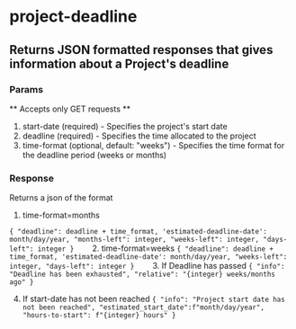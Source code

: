 # project-deadline

## Returns JSON formatted responses that gives information about a Project's deadline

### Params
** Accepts only GET requests **
1. start-date (required) - Specifies the project's start date
2. deadline (required) - Specifies the time allocated to the project
3. time-format (optional, default: "weeks") - Specifies the time format for the deadline period (weeks or months)

### Response

Returns a json of the format 
1. time-format=months

`{
        "deadline": deadline + time_format,
        'estimated-deadline-date': month/day/year,
        "months-left": integer,
        "weeks-left": integer,
        "days-left": integer
 }   
`
2. time-format=weeks
`{
        "deadline": deadline + time_format,
        'estimated-deadline-date': month/day/year,
        "weeks-left": integer,
        "days-left": integer
}   
`
3. If Deadline has passed
`{
     "info": "Deadline has been exhausted",
     "relative": "{integer} weeks/months ago"
 }  
`

4. If start-date has not been reached
`{
     "info": "Project start date has not been reached",
     "estimated_start_date":f"month/day/year",
     "hours-to-start": f"{integer} hours"
 } 
`
